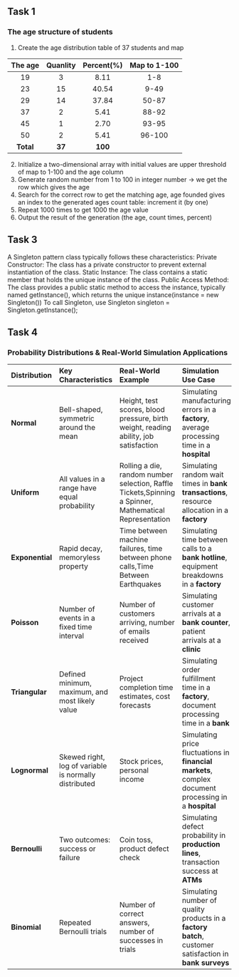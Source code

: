 ## Task 1

### The age structure of students
1. Create the age distribution table of 37 students and map 

|  The age  | Quanlity | Percent(%) |Map to 1-100| 
|:---------:|:--------:|:----------:|:---:|  
|    19     |    3     |    8.11    |1-8|
|    23     |    15    |   40.54    |9-49|
|    29     |    14    |   37.84    |50-87|
|    37     |    2     |    5.41    |88-92|
|    45     |    1     |    2.70    |93-95|
|    50     |    2     |    5.41    |96-100|
| **Total** |  **37**  |  **100**   |

2. Initialize a two-dimensional array with initial values are upper threshold of map to 1-100 and the age column
3. Generate random number from 1 to 100 in integer number ->  we get the row which gives the age
4. Search for the correct row to get the matching age, age founded gives an index to the generated ages count table: increment it (by one)
5. Repeat 1000 times to get 1000 the age value  
6. Output the result of the generation (the age, count times, percent)

## Task 3
A Singleton pattern class typically follows these characteristics:
Private Constructor: The class has a private constructor to prevent external instantiation of the class.
Static Instance: The class contains a static member that holds the unique instance of the class.
Public Access Method: The class provides a public static method to access the instance, typically named getInstance(), which returns the unique instance(instance = new Singleton())
To call Singleton, use Singleton singleton = Singleton.getInstance();

## Task 4
### Probability Distributions & Real-World Simulation Applications

| **Distribution**       | **Key Characteristics**                                   | **Real-World Example**                                                                                 | **Simulation Use Case**                                                                                 | 
|:-----------------------|:----------------------------------------------------------|:-------------------------------------------------------------------------------------------------------|:--------------------------------------------------------------------------------------------------------|
| **Normal**             | Bell-shaped, symmetric around the mean                    | Height, test scores, blood pressure, birth weight, reading ability, job satisfaction                   | Simulating manufacturing errors in a **factory**, average processing time in a **hospital**             | 
| **Uniform**            | All values in a range have equal probability              | Rolling a die, random number selection, Raffle Tickets,Spinning a Spinner, Mathematical Representation | Simulating random wait times in **bank transactions**, resource allocation in a **factory**             | 
| **Exponential**        | Rapid decay, memoryless property                          | Time between machine failures, time between phone calls,Time Between Earthquakes                                               | Simulating time between calls to a **bank hotline**, equipment breakdowns in a **factory**              | 
| **Poisson**            | Number of events in a fixed time interval                 | Number of customers arriving, number of emails received                                                | Simulating customer arrivals at a **bank counter**, patient arrivals at a **clinic**                    | 
| **Triangular**         | Defined minimum, maximum, and most likely value           | Project completion time estimates, cost forecasts                                                      | Simulating order fulfillment time in a **factory**, document processing time in a **bank**              | 
| **Lognormal**          | Skewed right, log of variable is normally distributed     | Stock prices, personal income                                                                          | Simulating price fluctuations in **financial markets**, complex document processing in a **hospital**   | 
| **Bernoulli**          | Two outcomes: success or failure                          | Coin toss, product defect check                                                                        | Simulating defect probability in **production lines**, transaction success at **ATMs**                  | 
| **Binomial**           | Repeated Bernoulli trials                                 | Number of correct answers, number of successes in trials                                               | Simulating number of quality products in a **factory batch**, customer satisfaction in **bank surveys** | 